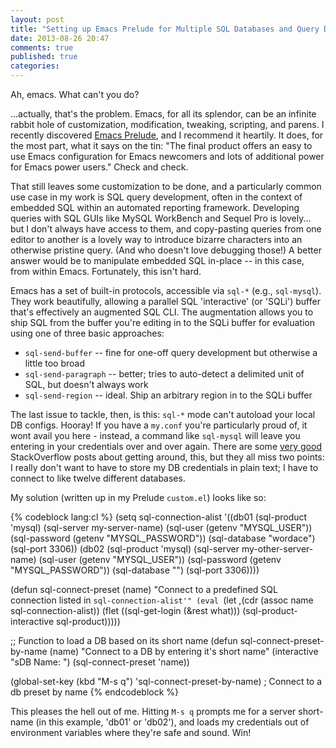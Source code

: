```yaml
---
layout: post
title: "Setting up Emacs Prelude for Multiple SQL Databases and Query Development"
date: 2013-08-26 20:47
comments: true
published: true
categories:
---
```

Ah, emacs. What can't you do?

...actually, that's the problem. Emacs, for all its splendor, can be an infinite rabbit hole of customization, modification, tweaking, scripting, and parens. I recently discovered [Emacs Prelude](www.github.com/bbatsov/prelude), and I recommend it heartily. It does, for the most part, what it says on the tin: "The final product offers an easy to use Emacs configuration for Emacs newcomers and lots of additional power for Emacs power users." Check and check.

That still leaves some customization to be done, and a particularly common use case in my work is SQL query development, often in the context of embedded SQL within an automated reporting framework. Developing queries with SQL GUIs like MySQL WorkBench and Sequel Pro is lovely... but I don't always have access to them, and copy-pasting queries from one editor to another is a lovely way to introduce bizarre characters into an otherwise pristine query. (And who doesn't love debugging those!) A better answer would be to manipulate embedded SQL in-place -- in this case, from within Emacs. Fortunately, this isn't hard.

<!--more-->

Emacs has a set of built-in protocols, accessible via `sql-*` (e.g., `sql-mysql`). They work beautifully, allowing a parallel SQL 'interactive' (or 'SQLi') buffer that's effectively an augmented SQL CLI. The augmentation allows you to ship SQL from the buffer you're editing in to the SQLi buffer for evaluation using one of three basic approaches:

* `sql-send-buffer` -- fine for one-off query development but otherwise a little too broad
* `sql-send-paragraph` -- better; tries to auto-detect a delimited unit of SQL, but doesn't always work
* `sql-send-region` -- ideal. Ship an arbitrary region in to the SQLi buffer

The last issue to tackle, then, is this: `sql-*` mode can't autoload your local DB configs. Hooray! If you have a `my.conf` you're particularly proud of, it wont avail you here - instead, a command like `sql-mysql` will leave you entering in your credentials over and over again. There are some [very good](http://stackoverflow.com/questions/5734965/how-can-i-get-emacs-sql-mode-to-use-the-mysql-config-file-my-cnf) StackOverflow posts about getting around, this, but they all miss two points: I really don't want to have to store my DB credentials in plain text; I have to connect to like twelve different databases.

My solution (written up in my Prelude `custom.el`) looks like so:

{% codeblock lang:cl %}
(setq sql-connection-alist
      '((db01
         (sql-product 'mysql)
         (sql-server my-server-name)
         (sql-user (getenv "MYSQL_USER"))
         (sql-password (getenv "MYSQL_PASSWORD"))
         (sql-database "wordace")
         (sql-port 3306))
        (db02
         (sql-product 'mysql)
         (sql-server my-other-server-name)
         (sql-user (getenv "MYSQL_USER"))
         (sql-password (getenv "MYSQL_PASSWORD"))
         (sql-database "")
         (sql-port 3306))))

(defun sql-connect-preset (name)
  "Connect to a predefined SQL connection listed in `sql-connection-alist'"
  (eval `(let ,(cdr (assoc name sql-connection-alist))
    (flet ((sql-get-login (&rest what)))
      (sql-product-interactive sql-product)))))

;; Function to load a DB based on its short name
(defun sql-connect-preset-by-name (name)
  "Connect to a DB by entering it's short name"
  (interactive "sDB Name: ")
  (sql-connect-preset 'name))

(global-set-key (kbd "M-s q") 'sql-connect-preset-by-name) ; Connect to a db preset by name
{% endcodeblock %}

This pleases the hell out of me. Hitting `M-s q` prompts me for a server short-name (in this example, 'db01' or 'db02'), and loads my credentials out of environment variables where they're safe and sound. Win!
